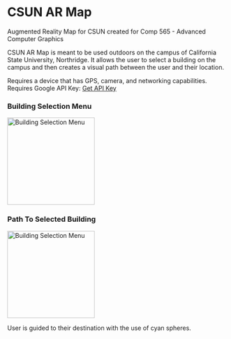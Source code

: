 # CSUN AR Map
Augmented Reality Map for CSUN created for Comp 565 - Advanced Computer Graphics

CSUN AR Map is meant to be used outdoors on the campus of California State University, Northridge. It allows the user to select a building on the campus and then creates a visual path between the user and their location.

Requires a device that has GPS, camera, and networking capabilities.
Requires Google API Key: [Get API Key](https://developers.google.com/maps/documentation/geocoding/get-api-key) 

### Building Selection Menu
<img src="https://github.com/MeowSalsa/CSUNARMap/assets/100064587/083b224a-a2d9-4d2f-9ac5-e98176d98635" width="200" alt="Building Selection Menu"> 


### Path To Selected Building
<img src="https://github.com/MeowSalsa/CSUNARMap/assets/100064587/31a123fb-ec26-4023-b594-cc9430dcfbd6" width="200" alt="Building Selection Menu"> 


User is guided to their destination with the use of cyan spheres.




